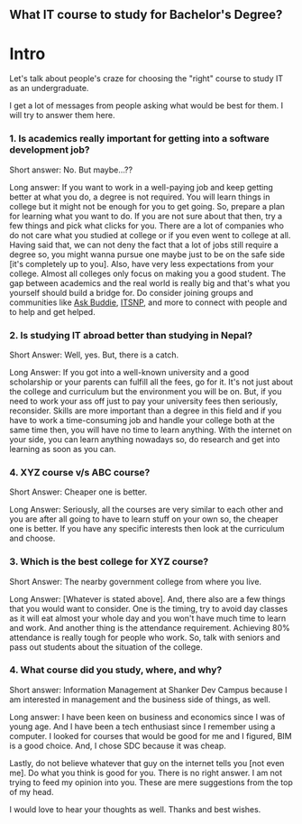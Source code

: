 ## What IT course to study for Bachelor's Degree?

# Intro

Let's talk about people's craze for choosing the "right" course to study IT as an undergraduate. 

I get a lot of messages from people asking what would be best for them. I will try to answer them here.

### 1. Is academics really important for getting into a software development job?

Short answer: No. But maybe...??

Long answer: If you want to work in a well-paying job and keep getting better at what you do, a degree is not required. You will learn things in college but it might not be enough for you to get going. So, prepare a plan for learning what you want to do. If you are not sure about that then, try a few things and pick what clicks for you. There are a lot of companies who do not care what you studied at college or if you even went to college at all. Having said that, we can not deny the fact that a lot of jobs still require a degree so, you might wanna pursue one maybe just to be on the safe side [it's completely up to you]. Also, have very less expectations from your college. Almost all colleges only focus on making you a good student. The gap between academics and the real world is really big and that's what you yourself should build a bridge for. 
Do consider joining groups and communities like [Ask Buddie](https://www.facebook.com/groups/124814721420217), [ITSNP](https://www.facebook.com/groups/itsnporg), and more to connect with people and to help and get helped.
 
### 2. Is studying IT abroad better than studying in Nepal?

Short Answer: Well, yes. But, there is a catch.

Long Answer: If you got into a well-known university and a good scholarship or your parents can fulfill all the fees, go for it. It's not just about the college and curriculum but the environment you will be on. But, if you need to work your ass off just to pay your university fees then seriously, reconsider. Skills are more important than a degree in this field and if you have to work a time-consuming job and handle your college both at the same time then, you will have no time to learn anything. 
With the internet on your side, you can learn anything nowadays so, do research and get into learning as soon as you can. 

### 4. XYZ course v/s ABC course?

Short Answer: Cheaper one is better.

Long Answer: Seriously, all the courses are very similar to each other and you are after all going to have to learn stuff on your own so, the cheaper one is better. If you have any specific interests then look at the curriculum and choose.

### 3. Which is the best college for XYZ course?

Short Answer: The nearby government college from where you live.

Long Answer: [Whatever is stated above]. And, there also are a few things that you would want to consider. One is the timing, try to avoid day classes as it will eat almost your whole day and you won't have much time to learn and work. And another thing is the attendance requirement. Achieving 80% attendance is really tough for people who work. So, talk with seniors and pass out students about the situation of the college.

### 4. What course did you study, where, and why?

Short answer: Information Management at Shanker Dev Campus because I am interested in management and the business side of things, as well.

Long answer: I have been keen on business and economics since I was of young age. And I have been a tech enthusiast since I remember using a computer. I looked for courses that would be good for me and I figured, BIM is a good choice. And, I chose SDC because it was cheap.


Lastly, do not believe whatever that guy on the internet tells you [not even me]. Do what you think is good for you. There is no right answer. 
I am not trying to feed my opinion into you. These are mere suggestions from the top of my head.

I would love to hear your thoughts as well.
Thanks and best wishes.



